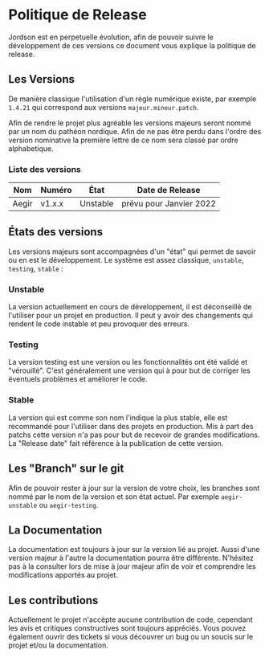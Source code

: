 # Politique de Release

Jordson est en perpetuelle évolution, afin de pouvoir suivre le développement de ces versions ce document vous explique la politique de 
release.


## Les Versions

De manière classique l'utilisation d'un règle numérique existe, par exemple `1.4.21` qui correspond aux versions `majeur.mineur.patch`.

Afin de rendre le projet plus agréable les versions majeurs seront nommé par un nom du pathéon nordique. Afin de ne pas être perdu dans 
l'ordre des version nominative la première lettre de ce nom sera classé par ordre alphabetique.

### Liste des versions
| Nom   | Numéro | État     | Date de Release |
|-------|--------|----------|-----------------|
| Aegir | v1.x.x | Unstable | prévu pour Janvier 2022 |


## États des versions

Les versions majeurs sont accompagnées d'un "état" qui permet de savoir ou en est le développement. Le système est assez classique, 
`unstable`, `testing`, `stable` :

### Unstable
La version actuellement en cours de développement, il est déconseillé de l'utiliser pour un projet en production. Il peut y avoir des 
changements qui rendent le code instable et peu provoquer des erreurs.

### Testing
La version testing est une version ou les fonctionnalités ont été validé et "vérouillé". C'est généralement une version qui à pour but 
de corriger les éventuels problèmes et améliorer le code.

### Stable
La version qui est comme son nom l'indique la plus stable, elle est recommandé pour l'utiliser dans des projets en production. Mis à 
part des patchs cette version n'a pas pour but de recevoir de grandes modifications. La "Release date" fait référence à la publication 
de cette version.

## Les "Branch" sur le git
Afin de pouvoir rester à jour sur la version de votre choix, les branches sont nommé par le nom de la version et son état actuel. Par 
exemple `aegir-unstable` ou `aegir-testing`.


## La Documentation

La documentation est toujours à jour sur la version lié au projet. Aussi d'une version majeur à l'autre la documentation 
pourra être différente. N'hésitez pas à la consulter lors de mise à jour majeur afin de voir et comprendre les modifications apportés au
projet.


## Les contributions

Actuellement le projet n'accèpte aucune contribution de code, cependant les avis et critiques constructives sont toujours appréciés. 
Vous pouvez également ouvrir des tickets si vous découvrer un bug ou un soucis sur le projet et/ou la documentation.

